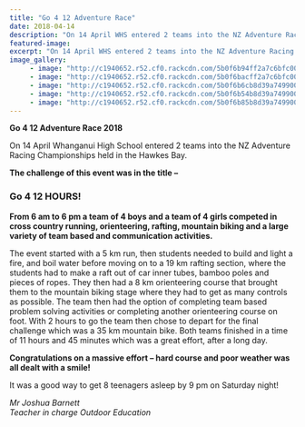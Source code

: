 ```yaml
---
title: "Go 4 12 Adventure Race"
date: 2018-04-14
description: "On 14 April WHS entered 2 teams into the NZ Adventure Racing Champs held in the Hawkes Bay..."
featured-image: 
excerpt: "On 14 April WHS entered 2 teams into the NZ Adventure Racing Championships held in the Hawkes Bay."
image_gallery:
	 - image: "http://c1940652.r52.cf0.rackcdn.com/5b0f6b94ff2a7c6bfc0020eb/running-mixed.gif"
	 - image: "http://c1940652.r52.cf0.rackcdn.com/5b0f6bacff2a7c6bfc0020ed/floatable-raft.gif"
	 - image: "http://c1940652.r52.cf0.rackcdn.com/5b0f6b6cb8d39a7499002137/floatable-raft-with-students.gif"
	 - image: "http://c1940652.r52.cf0.rackcdn.com/5b0f6b54b8d39a7499002135/biking-mixed.gif"
	 - image: "http://c1940652.r52.cf0.rackcdn.com/5b0f6b85b8d39a7499002139/on-sley-girls.gif"
---
```


<p><strong>Go 4 12 Adventure Race 2018&nbsp;</strong></p>
<p>On 14&nbsp;April Whanganui High School entered 2 teams into the NZ Adventure Racing Championships held in the Hawkes Bay.</p>
<p><strong>The challenge of this event was in the title &ndash;</strong></p>
<h3>Go 4 12 HOURS!</h3>
<p><strong>From 6 am to 6 pm a team of 4 boys and a team of 4 girls competed in cross country running, orienteering, rafting, mountain biking and a large variety of team based and communication activities.</strong></p>
<p>The event started with a 5 km run, then students needed to build and light a fire, and boil water before moving on to a 19 km rafting section, where the students had to make a raft out of car inner tubes, bamboo poles and pieces of ropes. They then had a 8 km orienteering course that brought them to the mountain biking stage where they had to get as many controls as possible. The team then had the option of completing team based problem solving activities or completing another orienteering course on foot. With 2 hours to go the team then chose to depart for the final challenge which was a 35 km mountain bike. Both teams finished in a time of 11 hours and 45 minutes which was a great effort, after a long day.</p>
<p><strong>Congratulations on a massive effort &ndash; hard course and poor weather was all dealt with a smile!</strong></p>
<p>It was a good way to get 8 teenagers asleep by 9 pm on Saturday night!</p>
<p><em>Mr Joshua Barnett</em><br /><em>Teacher in charge Outdoor Education</em><br /><strong><em></em></strong></p>

